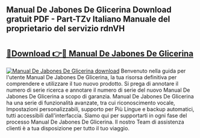 ## Manual De Jabones De Glicerina Download gratuit PDF - Part-TZv Italiano Manuale del proprietario del servizio rdnVH

# <h2><a href="http://dfbejjy.blite.top/?on=Manual+De+Jabones+De+Glicerina">🔗Download 👉🔴 Manual De Jabones De Glicerina</a></h2>

[![Manual De Jabones De Glicerina download](https://i.imgur.com/lujVjoI.png)](http://dfbejjy.blite.top/?on=Manual+De+Jabones+De+Glicerina)
Benvenuto nella guida per l'utente Manual De Jabones De Glicerina, la tua risorsa definitiva per comprendere e utilizzare il tuo nuovo prodotto. Si prega di annotare il numero di serie ricerca e annotare il numero di serie del nuovo Manual De Jabones De Glicerina a scopo di garanzia. Manual De Jabones De Glicerina ha una serie di funzionalità avanzate, tra cui riconoscimento vocale, Impostazioni personalizzabili, supporto per Più Lingue e backup automatici, tutti accessibili dall'interfaccia. Siamo qui per supportarti in ogni fase del processo Manual De Jabones De Glicerina. Il nostro Team di assistenza clienti è a tua disposizione per tutto il tuo viaggio.
